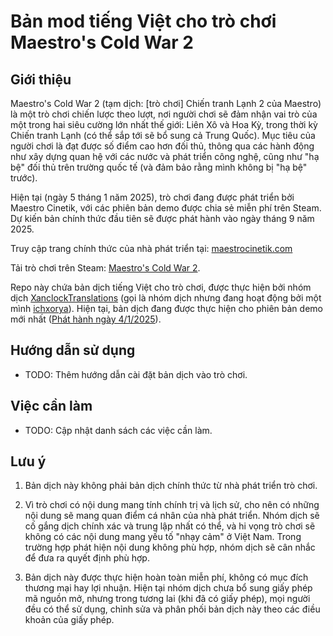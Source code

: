# Bản mod tiếng Việt cho trò chơi Maestro's Cold War 2

## Giới thiệu

Maestro's Cold War 2 (tạm dịch: [trò chơi] Chiến tranh Lạnh 2 của Maestro) là một trò chơi chiến lược theo lượt, nơi người chơi sẽ đảm nhận vai trò của một trong hai siêu cường lớn nhất thế giới: Liên Xô và Hoa Kỳ, trong thời kỳ Chiến tranh Lạnh (có thể sắp tới sẽ bổ sung cả Trung Quốc). Mục tiêu của người chơi là đạt được số điểm cao hơn đối thủ, thông qua các hành động như xây dựng quan hệ với các nước và phát triển công nghệ, cũng như "hạ bệ" đối thủ trên trường quốc tế (và đảm bảo rằng mình không bị "hạ bệ" trước).

Hiện tại (ngày 5 tháng 1 năm 2025), trò chơi đang được phát triển bởi Maestro Cinetik, với các phiên bản demo được chia sẻ miễn phí trên Steam. Dự kiến bản chính thức đầu tiên sẽ được phát hành vào ngày tháng 9 năm 2025.

Truy cập trang chính thức của nhà phát triển tại: [maestrocinetik.com](https://maestrocinetik.com/)

Tải trò chơi trên Steam: [Maestro's Cold War 2](https://store.steampowered.com/app/3204120/Maestros_Cold_War_2/).

Repo này chứa bản dịch tiếng Việt cho trò chơi, được thực hiện bởi nhóm dịch [XanclockTranslations](https://github.com/XanclockTranslations/) (gọi là nhóm dịch nhưng đang hoạt động bởi một mình [ichxorya](https://github.com/ichxorya)). Hiện tại, bản dịch đang được thực hiện cho phiên bản demo mới nhất ([Phát hành ngày 4/1/2025](https://store.steampowered.com/news/app/3204120/view/527583114757669308?l=english)).

## Hướng dẫn sử dụng

- TODO: Thêm hướng dẫn cài đặt bản dịch vào trò chơi.

## Việc cần làm

- TODO: Cập nhật danh sách các việc cần làm.

## Lưu ý

1. Bản dịch này không phải bản dịch chính thức từ nhà phát triển trò chơi.

2. Vì trò chơi có nội dung mang tính chính trị và lịch sử, cho nên có những nội dung sẽ mang quan điểm cá nhân của nhà phát triển. Nhóm dịch sẽ cố gắng dịch chính xác và trung lập nhất có thể, và hi vọng trò chơi sẽ không có các nội dung mang yếu tố "nhạy cảm" ở Việt Nam. Trong trường hợp phát hiện nội dung không phù hợp, nhóm dịch sẽ cân nhắc để đưa ra quyết định phù hợp.

3. Bản dịch này được thực hiện hoàn toàn miễn phí, không có mục đích thương mại hay lợi nhuận. Hiện tại nhóm dịch chưa bổ sung giấy phép mã nguồn mở, nhưng trong tương lai (khi đã có giấy phép), mọi người đều có thể sử dụng, chỉnh sửa và phân phối bản dịch này theo các điều khoản của giấy phép.